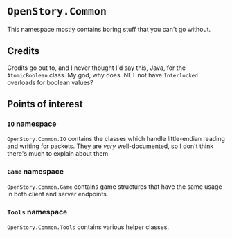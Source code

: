 ﻿# `OpenStory.Common`

This namespace mostly contains boring stuff that you can't go without.

## Credits

Credits go out to, and I never thought I'd say this, Java, for the `AtomicBoolean` class. My god, why does .NET not have `Interlocked` overloads for boolean values?

## Points of interest

### `IO` namespace

`OpenStory.Common.IO` contains the classes which handle little-endian reading and writing for packets. They are *very* well-documented, so I don't think there's much to explain about them.

### `Game` namespace

`OpenStory.Common.Game` contains game structures that have the same usage in both client and server endpoints.

### `Tools` namespace

`OpenStory.Common.Tools` contains various helper classes.